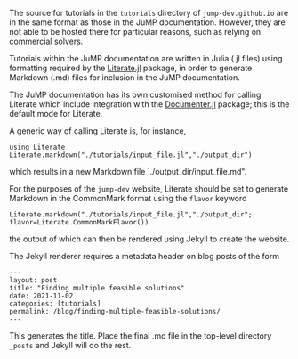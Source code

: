 The source for tutorials in the `tutorials` directory of `jump-dev.github.io` are in the
same format as those in the JuMP documentation. However, they are not able to be hosted there
for particular reasons, such as relying on commercial solvers.

Tutorials within the JuMP documentation are written in Julia (.jl files)
using formatting required by the [Literate.jl](https://github.com/fredrikekre/Literate.jl)
package, in order to generate Markdown (.md) files for inclusion in the JuMP documentation.

The JuMP documentation has its own customised method for calling Literate
which include integration with the [Documenter.jl](https://github.com/JuliaDocs/Documenter.jl)
package; this is the default mode for Literate.

A generic way of calling Literate is, for instance, 
```
using Literate
Literate.markdown("./tutorials/input_file.jl","./output_dir")
```
which results in a new Markdown file `./output_dir/input_file.md".

For the purposes of the `jump-dev` website, Literate should be set to generate Markdown 
in the CommonMark format using the `flavor` keyword
```
Literate.markdown("./tutorials/input_file.jl","./output_dir"; flavor=Literate.CommonMarkFlavor())
```
the output of which can then be rendered using Jekyll to create the website.

The Jekyll renderer requires a metadata header on blog posts of the form
```
---
layout: post
title: "Finding multiple feasible solutions"
date: 2021-11-02
categories: [tutorials]
permalink: /blog/finding-multiple-feasible-solutions/
---
```
This generates the title. Place the final .md file in the top-level directory `_posts`
and Jekyll will do the rest.